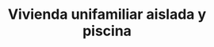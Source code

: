 ---
title: Vivienda unifamiliar aislada y piscina
location: Vía Cornisa 51, Calviá
startYear: 2022
endYear: 2023
sponsor: Calviá Country Club
mainImage: 
  url: /single-house-pool/IMG_4938.JPG
  description: ""
images:
  - url: /single-house-pool/IMG_4938.JPG
    description: ""
  - url: /single-house-pool/IMG_20230418_091945.jpg
    description: ""
  - url: /single-house-pool/IMG_20230822_090156.jpg
    description: ""
  - url: /single-house-pool/IMG_20230905_093712.jpg
    description: ""
  - url: /single-house-pool/IMG_20231107_092353.jpg
    description: ""
---